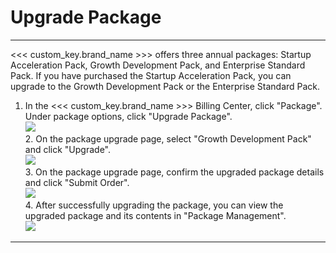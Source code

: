 # Upgrade Package
---

<<< custom_key.brand_name >>> offers three annual packages: Startup Acceleration Pack, Growth Development Pack, and Enterprise Standard Pack. If you have purchased the Startup Acceleration Pack, you can upgrade to the Growth Development Pack or the Enterprise Standard Pack.

1. In the <<< custom_key.brand_name >>> Billing Center, click "Package". Under package options, click "Upgrade Package".<br />![](../../../img/10.price_6.png)<br />2. On the package upgrade page, select "Growth Development Pack" and click "Upgrade".<br />![](../../../img/15.package_upgrade_2.png)<br />3. On the package upgrade page, confirm the upgraded package details and click "Submit Order".<br />![](../../../img/15.package_upgrade_3.png)<br />4. After successfully upgrading the package, you can view the upgraded package and its contents in "Package Management".<br />![](../../../img/10.price_6.png)


---